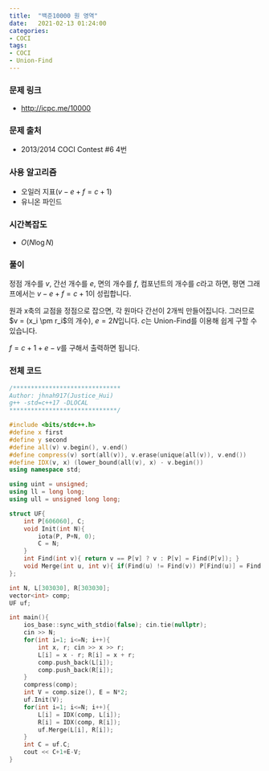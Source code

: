 ```yaml
---
title:  "백준10000 원 영역"
date:   2021-02-13 01:24:00
categories:
- COCI
tags:
- COCI
- Union-Find
---
```


### 문제 링크
* http://icpc.me/10000

### 문제 출처
* 2013/2014 COCI Contest #6 4번

### 사용 알고리즘
* 오일러 지표($v-e+f=c+1$)
* 유니온 파인드

### 시간복잡도
* $O(N \log N)$

### 풀이
정점 개수를 $v$, 간선 개수를 $e$, 면의 개수를 $f$, 컴포넌트의 개수를 $c$라고 하면, 평면 그래프에서는 $v-e+f=c+1$이 성립합니다.

원과 x축의 교점을 정점으로 잡으면, 각 원마다 간선이 2개씩 만들어집니다. 그러므로 $v = $($x_i \pm r_i$의 개수), $e = 2N$입니다. $c$는 Union-Find를 이용해 쉽게 구할 수 있습니다.

$f = c+1+e-v$를 구해서 출력하면 됩니다.

### 전체 코드
```cpp
/******************************
Author: jhnah917(Justice_Hui)
g++ -std=c++17 -DLOCAL
******************************/

#include <bits/stdc++.h>
#define x first
#define y second
#define all(v) v.begin(), v.end()
#define compress(v) sort(all(v)), v.erase(unique(all(v)), v.end())
#define IDX(v, x) (lower_bound(all(v), x) - v.begin())
using namespace std;

using uint = unsigned;
using ll = long long;
using ull = unsigned long long;

struct UF{
    int P[606060], C;
    void Init(int N){
        iota(P, P+N, 0);
        C = N;
    }
    int Find(int v){ return v == P[v] ? v : P[v] = Find(P[v]); }
    void Merge(int u, int v){ if(Find(u) != Find(v)) P[Find(u)] = Find(v), C--; }
};

int N, L[303030], R[303030];
vector<int> comp;
UF uf;

int main(){
    ios_base::sync_with_stdio(false); cin.tie(nullptr);
    cin >> N;
    for(int i=1; i<=N; i++){
        int x, r; cin >> x >> r;
        L[i] = x - r; R[i] = x + r;
        comp.push_back(L[i]);
        comp.push_back(R[i]);
    }
    compress(comp);
    int V = comp.size(), E = N*2;
    uf.Init(V);
    for(int i=1; i<=N; i++){
        L[i] = IDX(comp, L[i]);
        R[i] = IDX(comp, R[i]);
        uf.Merge(L[i], R[i]);
    }
    int C = uf.C;
    cout << C+1+E-V;
}
```
